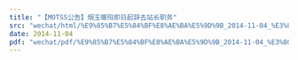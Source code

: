 ```yaml
---
title: "【MOTSS公告】烟玉暖阳即日起辞去站长职务"
src: "wechat/html/%E9%85%B7%E5%84%BF%E8%AE%BA%E5%9D%9B_2014-11-04_%E3%80%90MOTSS%E5%85%AC%E5%91%8A%E3%80%91%E7%83%9F%E7%8E%89%E6%9A%96%E9%98%B3%E5%8D%B3%E6%97%A5%E8%B5%B7%E8%BE%9E%E5%8E%BB%E7%AB%99%E9%95%BF%E8%81%8C%E5%8A%A1.html"
date: 2014-11-04
pdf: "wechat/pdf/%E9%85%B7%E5%84%BF%E8%AE%BA%E5%9D%9B_2014-11-04_%E3%80%90MOTSS%E5%85%AC%E5%91%8A%E3%80%91%E7%83%9F%E7%8E%89%E6%9A%96%E9%98%B3%E5%8D%B3%E6%97%A5%E8%B5%B7%E8%BE%9E%E5%8E%BB%E7%AB%99%E9%95%BF%E8%81%8C%E5%8A%A1.pdf"
---
```

